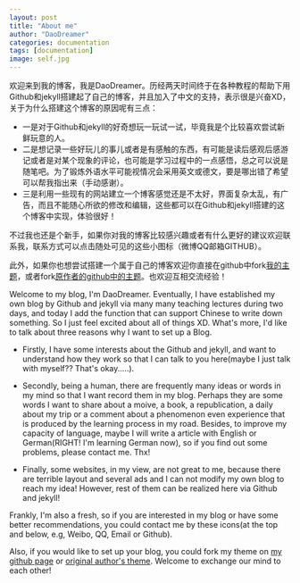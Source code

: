```yaml
---
layout: post
title: "About me"
author: "DaoDreamer"
categories: documentation
tags: [documentation]
image: self.jpg
---
```

欢迎来到我的博客，我是DaoDreamer。历经两天时间终于在各种教程的帮助下用Github和jekyll搭建起了自己的博客，并且加入了中文的支持，表示很是兴奋XD，关于为什么搭建这个博客的原因呢有三点：

* 一是对于Github和jekyll的好奇想玩一玩试一试，毕竟我是个比较喜欢尝试新鲜玩意的人。
* 二是想记录一些好玩儿的事儿或者是有感触的东西，有可能是读后感观后感游记或者是对某个现象的评论，也可能是学习过程中的一点感悟，总之可以说是随笔吧。为了锻炼外语水平可能视情况会采用英文或德文，要是哪出错了希望可以帮我指出来（手动感谢）。
* 三是利用一些现有的网站建立一个博客感觉还是不太好，界面复杂太乱，有广告，而且不能随心所欲的修改和编辑，这些都可以在Github和jekyll搭建的这个博客中实现，体验很好！

不过我也还是个新手，如果你对我的博客比较感兴趣或者有什么更好的建议欢迎联系我，联系方式可以点击随处可见的这些小图标（微博QQ邮箱GITHUB）。

此外，如果你也想尝试搭建一个属于自己的博客欢迎你直接在github中fork[我的主题](https://github.com/daodreamer/daodreamer.github.io)，或者fork[原作者的github中的主题](https://github.com/LeNPaul/Millennial)。也欢迎互相交流经验！




Welcome to my blog, I'm DaoDreamer. Eventually, I have established my own blog by Github and jekyll via many many teaching lectures during two days, and today I add the function that can support Chinese to write down something. So I just feel excited about all of things XD. What's more, I'd like to talk about three reasons why I want to set up a Blog.

* Firstly, I have some interests about the Github and jekyll, and want to understand how they work so that I can talk to you here(maybe I just talk with myself?? That's okay.....). 

* Secondly, being a human, there are frequently many ideas or words in my mind so that I want record them in my blog. Perhaps they are some words I want to share about a moive, a book, a republication, a daily about my trip or a comment about a phenomenon even experience that is produced by the learning process in my road. Besides, to improve my capacity of language, maybe I will write a article with English or German(RIGHT! I'm learning German now), so if you find out some problems, please contact me. Thx!

* Finally, some websites, in my view, are not great to me, because there are terrible layout and several ads and I can not modify my own blog to reach my idea! However, rest of them can be realized here via Github and jekyll!

Frankly, I'm also a fresh, so if you are interested in my blog or have some better recommendations, you could contact me by these icons(at the top and below, e.g, Weibo, QQ, Email or Github).

Also, if you would like to set up your blog, you could fork my theme on [my github page](https://github.com/daodreamer/daodreamer.github.io) or [original author's theme](https://github.com/LeNPaul/Millennial). Welcome to exchange our mind to each other!

